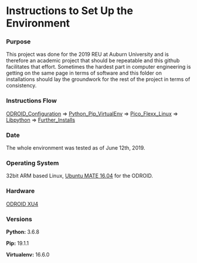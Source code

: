 # Instructions to Set Up the Environment

### Purpose
  This project was done for the 2019 REU at Auburn University and is therefore an academic project that should be repeatable and this github facilitates that effort. Sometimes the hardest part in computer engineering is getting on the same page in terms of software and this folder on installations should lay the groundwork for the rest of the project in terms of consistency.

### Instructions Flow
[ODROID_Configuration](https://github.com/cgreen18/Auburn-REU-on-UAVs/blob/master/Installation/ODROID_Configuration.md)
=>
[Python_Pip_VirtualEnv](https://github.com/cgreen18/Auburn-REU-on-UAVs/blob/master/Installation/Python_Pip_VirtualEnv.md)
=>
[Pico_Flexx_Linux](https://github.com/cgreen18/Auburn-REU-on-UAVs/blob/master/Installation/Pico_Flexx_Linux.md)
=>
[Libpython](https://github.com/cgreen18/Auburn-REU-on-UAVs/blob/master/Installation/Libpython.md)
=>
[Further_Installs](https://github.com/cgreen18/Auburn-REU-on-UAVs/blob/master/Installation/Further_Installs.md)

### Date
The whole environment was tested as of June 12th, 2019.

### Operating System

32bit ARM based Linux, [Ubuntu MATE 16.04](https://wiki.odroid.com/odroid-xu4/os_images/linux/ubuntu/ubuntu) for the ODROID.

### Hardware

[ODROID XU4](https://github.com/cgreen18/Auburn-REU-on-UAVs/blob/master/Technology/ODROID_XU4.md)

### Versions
**Python:** 3.6.8

**Pip:** 19.1.1

**Virtualenv:** 16.6.0
